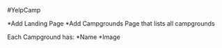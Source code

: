 #YelpCamp

*Add Landing Page
*Add Campgrounds Page that lists all campgrounds

Each Campground has:
*Name
*Image

